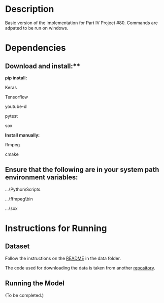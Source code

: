 # Description
Basic version of the implementation for Part IV Project #80. Commands are adpated to be run on windows.

# Dependencies

## Download and install:**

**pip install:**

Keras

Tensorflow

youtube-dl

pytest

sox

**Install manually:**

ffmpeg

cmake

## Ensure that the following are in your system path environment variables:

...\Python\Scripts

...\ffmpeg\bin

...\sox

# Instructions for Running

## Dataset

Follow the instructions on the [README](https://github.com/ktam069/Audio-visual_speech_separation_basic/tree/master/data) in the data folder.

The code used for downloading the data is taken from another [repository](https://github.com/bill9800/speech_separation).

## Running the Model

(To be completed.)

